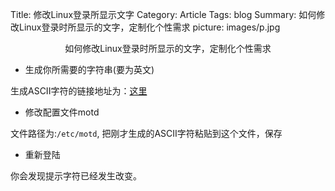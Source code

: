 Title: 修改Linux登录所显示文字
Category: Article
Tags: blog
Summary: 如何修改Linux登录时所显示的文字，定制化个性需求
picture: images/p.jpg


<center>如何修改Linux登录时所显示的文字，定制化个性需求</center>


* 生成你所需要的字符串(要为英文)

生成ASCII字符的链接地址为：[这里](http://www.network-science.de/ascii/)  


* 修改配置文件motd

文件路径为:`/etc/motd`, 把刚才生成的ASCII字符粘贴到这个文件，保存

* 重新登陆  

你会发现提示字符已经发生改变。
